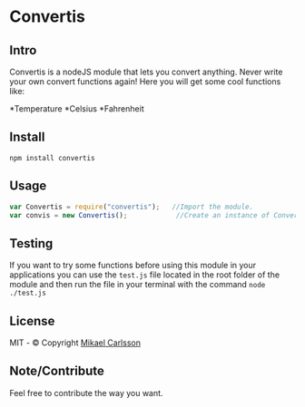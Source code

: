 # Convertis

## Intro
Convertis is a nodeJS module that lets you convert anything. Never write your own convert functions again!
Here you will get some cool functions like:

*Temperature
    *Celsius
    *Fahrenheit

## Install
`npm install convertis`

## Usage

```javascript
var Convertis = require("convertis");   //Import the module.
var convis = new Convertis();            //Create an instance of Convertis
```

## Testing
If you want to try some functions before using this module 
in your applications you can use the `test.js` file located in the
root folder of the module and then run the file in your terminal with the command
`node ./test.js`

## License
MIT - © Copyright [Mikael Carlsson](http://mikaelcarlsson.info)

## Note/Contribute
Feel free to contribute the way you want.

